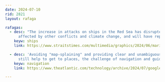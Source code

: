 ```yaml
---
date: 2024-07-10
rid: 2821
layout: rafaga

rafagas:
  - desc: "The increase in attacks on ships in the Red Sea has disrupted shipping routes, which were already 
      affected by other conflicts and climate change, and will have repercussions everywhere"
    keyw: ships 
    link: https://www.straitstimes.com/multimedia/graphics/2024/06/marine-routes-disruption/index.html

  - desc: 'Avoiding "map-splaining" and providing clear and unambiguous instructions that, without being too detailed, 
      still help to get to places, the challenge of navigation and guidance applications'
    keyw: navigation
    link: https://www.theatlantic.com/technology/archive/2024/07/google-maps-apple-glitches/678904/

---
```


